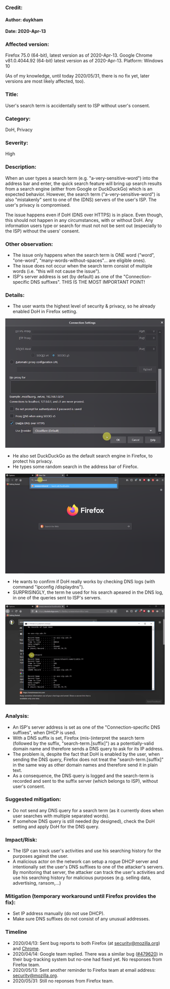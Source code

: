 ### Credit:
#### Author: duykham
#### Date: 2020-Apr-13

### Affected version:
Firefox 75.0 (64-bit), latest version as of 2020-Apr-13.
Google Chrome v81.0.4044.92 (64-bit) latest version as of 2020-Apr-13.
Platform: Windows 10

(As of my knowledge, until today 2020/05/31, there is no fix yet, later versions are most likely affected, too).

### Title:
User's search term is accidentally sent to ISP without user's consent.

### Category:
DoH, Privacy

### Severity:
High

### Description:
When an user types a search term (e.g. "a-very-sensitive-word") into the address bar and enter, the quick search feature will bring up search results from a search engine (either from Google or DuckDuckGo) which is an expected behavior.
However, the search term ("a-very-sensitive-word") is also "mistakenly" sent to one of the (DNS) servers of the user's ISP. The user's privacy is compromised.

The issue happens even if DoH (DNS over HTTPS) is in place. Even though, this should not happen in any circumstances, with or without DoH. Any information users type or search for must not not be sent out (especially to the ISP) without the users' consent.

### Other observation:
- The issue only happens when the search term is ONE word ("word", "one-word", "many-words-without-spaces"... are eligible ones).
- The issue does not occur when the search term consist of multiple words (i.e. "this will not cause the issue").
- ISP's server address is set (by default) as one of the "Connection-specific DNS suffixes". THIS IS THE MOST IMPORTANT POINT!

### Details:
- The user wants the highest level of security & privacy, so he already enabled DoH in Firefox setting.

![DNS over HTTPS is already enabled](./firefox-DoH.png "DNS over HTTPS is already enabled")

- He also set DuckDuckGo as the default search engine in Firefox, to protect his privacy.
- He types some random search in the address bar of Firefox.

![User searches for a term, it can be something very private](./firefox-search-data-leakage-1.png "Search term")

- He wants to confirm if DoH really works by checking DNS logs (with command "ipconfig /displaydns").
- SURPRISINGLY, the term he used for his search apeared in the DNS log, in one of the queries sent to ISP's servers.

![The search term is sent to the ISP\!](./firefox-search-data-leakage-2.png "The search term is sent to the ISP\!")

### Analysis:
- An ISP's server address is set as one of the "Connection-specific DNS suffixes", when DHCP is used.
- With a DNS suffix is set, Firefox (mis-)interpret the search term (followed by the suffix, "search-term.[suffix]") as a potentially-valid domain name and therefore sends a DNS query to ask for its IP address.
- The problem is, despite the fact that DoH is enabled by the user, when sending the DNS query, Firefox does not treat the "search-term.[suffix]" in the same way as other domain names and therefore send it in plain text.
- As a consequence, the DNS query is logged and the search-term is recorded and sent to the suffix server (which belongs to ISP), without user's consent.

### Suggested mitigation:
- Do not send any DNS query for a search term (as it currently does when user searches with multiple separated words).
- If somehow DNS query is still needed (by designed), check the DoH setting and apply DoH for the DNS query.

### Impact/Risk:
- The ISP can track user's activities and use his searching history for the purposes against the user.
- A malicious actor on the network can setup a rogue DHCP server and intentionally set the user's DNS suffixes to one of the attacker's servers. By monitoring that server, the attacker can track the user's activities and use his searching history for malicious purposes (e.g. selling data, advertising, ransom,...)

### Mitigation (temporary workaround until Firefox provides the fix):
- Set IP address manually (do not use DHCP).
- Make sure DNS suffixes do not consist of any unusual addresses.

### Timeline
- 2020/04/13: Sent bug reports to both Firefox (at security@mozilla.org) and [Chrome](https://bugs.chromium.org/p/chromium/issues/detail?id=1070282).
- 2020/04/14: Google team replied. There was a similar bug ([#479620](https://crbug.com/479620)) in their bug-tracking system but no-one had fixed yet. No responses from Firefox team.
- 2020/05/13: Sent another reminder to Firefox team at email address: security@mozilla.org.
- 2020/05/31: Still no reponses from Firefox team.

